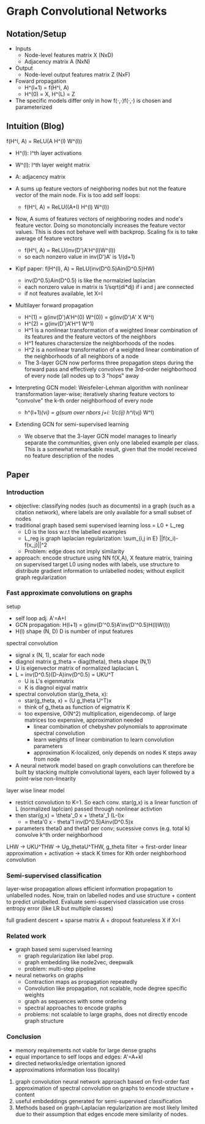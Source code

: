 # Graph Convolutional Networks

## Notation/Setup
- Inputs
	- Node-level features matrix X (NxD)
	- Adjacency matrix A (NxN)
- Output
	- Node-level output features matrix Z (NxF)
- Foward propagation
	- H^(l+1) = f(H^l, A)
	- H^(0) = X, H^(L) = Z
- The specific models differ only in how f(⋅,⋅)f(⋅,⋅) is chosen and parameterized

## Intuition (Blog)

f(H^l, A) = ReLU(A H^(l) W^(l))

- H^(l): l^th layer activations
- W^(l): l^th layer weight matrix
- A: adjacency matrix

- A sums up feature vectors of neighboring nodes but not the feature vector of the main node. Fix is too add self loops:
	- f(H^l, A) = ReLU((A+I) H^(l) W^(l))

- Now, A sums of features vectors of neighboring nodes and node's feature vector. Doing so monotoncially increases the feature vector values. This is does not behave well with backprop. Scaling fix is to take average of feature vectors
	- f(H^l, A) = ReLU(inv(D')A'H^(l)W^(l))
	- so each nonzero value in inv(D')A' is 1/(d+1)


- Kipf paper: f(H^(l), A) = ReLU(inv(D^0.5)Ain(D^0.5)HW)
	- inv(D^0.5)Ain(D^0.5) is like the normalzied laplacian
	- each nonzero value in matrix is 1/sqrt(di*dj) if i and j are connected
	- if not features available, let X=I

- Multilayer forward propagation
	- H^(1) = g(inv(D')A'H^(0) W^(0)) = g(inv(D')A' X W^l)
	- H^(2) = g(inv(D')A'H^1 W^1)
	- H^1 is a nonlinear transformation of a weighted linear combination of its features and the feature vectors of the neighbors
	- H^1 features charactersize the neighborhoods of the nodes
	- H^2 is a nonlinear transformation of a weighted linear combination of the neighborhoods of all neighbors of a node
	- The 3-layer GCN now performs three propagation steps during the forward pass and effectively convolves the 3rd-order neighborhood of every node (all nodes up to 3 "hops" away

- Interpreting GCN model: Weisfeiler-Lehman algorithm with nonlinear transformation layer-wise; iteratively sharing feature vectors to "convolve" the k-th order neighborhood of every node
	- h^(l+1)_(vi) = g(sum over nbors j+i: 1/c(ij) h^l_(vj) W^l)

- Extending GCN for semi-supervised learning
	- We observe that the 3-layer GCN model manages to linearly separate the communities, given only one labeled example per class. This is a somewhat remarkable result, given that the model received no feature description of the nodes

## Paper

### Introduction
- objective: classifying nodes (such as documents) in a graph  (such as a citation network), where labels are only available for a small subset of nodes
- traditional graph based semi supervised learning loss = L0 + L_reg
	- L0 is the loss w.r.t the labelled examples
	- L_reg is graph laplacian regularization: \sum_{i,j in E} ||f(x_i)-f(x_j)||^2
	- Problem: edge does not imply similarity
- approach: encode structure using NN f(X,A), X feature matrix, training on supervised target L0 using nodes with labels, use structure to distribute gradient information to unlabelled nodes; without explicit graph regularization

### Fast approximate convolutions on graphs

setup
- self loop adj. A'=A+I
- GCN propagation: H(l+1) = g(inv(D'^0.5)A'inv(D'^0.5)H(l)W(l))
- H(l) shape (N, D) D is number of input features

spectral convolution
- signal x (N, 1), scalar for each node
- diagnol matrix g_theta = diag(theta), theta shape (N,1)
- U is eigenvector matrix of normalized laplacian L
- L = inv(D^0.5)(D-A)inv(D^0.5) = UKU^T
	- U is L's eigenmatrix
	- K is diagnol eigval matrix
- spectral convolution star(g_theta, x):
	- star(g_theta, x) = (U g_theta U^T)x
	- think of g_theta as function of eigmatrix K
	- too expensive, O(N^2) multiplication, eigendecomp. of large matrices too expensive, approximation needed
		- linear combination of chebyshev polynomials to approximate spectral convolution
		- learn weights of linear combination to learn convolution parameters
		- approximation K-localized, only depends on nodes K steps away from node
- A neural network model based on graph convolutions can therefore be built by stacking multiple convolutional layers, each layer followed by a point-wise non-linearity

layer wise linear model
- restrict convolution to K=1. So each conv. star(g,x) is a linear function of L (normalized laplcian) passed through nonlinear activtion
- then star(g,x) = \theta'_0 x + \theta'_1 (L-I)x
	- = theta'0 x - theta'1 inv(D^0.5)Ainv(D^0.5)x
- parameters theta0 and theta1 per conv; sucessive convs (e.g. total k) convolve k^th order neighborhood

LHW -> UKU^THW -> Ug_thetaU^THW, g_theta filter -> first-order linear approximation + activation -> stack K times for Kth order neighborhood convolution

### Semi-supervised classification
layer-wise propagation allows efficient information propagation to unlabelled nodes. Now, train on labelled nodes and use structure + content to predict unlabelled. Evaluate semi-supervised classication use cross entropy error (like LR but multiple classes)

full gradient descent + sparse matrix A + dropout
featureless X if X=I

### Related work
- graph based semi supervised learning
	- graph regularization like label prop.
	- graph embedding like node2vec, deepwalk
	- problem: multi-step pipeline
- neural networks on graphs
	- Contraction maps as propagation repeatedly
	- Convolution like propagation, not scalable, node degree specific weights
	- graph as sequences with some ordering
	- spectral approaches to encode graphs
	- problems: not scalable to large graphs, does not directly encode graph structure

### Conclusion
- memory requirements not viable for large dense graphs
- equal importance to self loops and edges: A'=A+kI
- directed networks/edge orientation ignored
- approximations information loss (locality)

1. graph convolution neural network approach based on first-order fast approximation of spectral convolution on graphs to encode structure + content
2. useful embdeddings generated for semi-supervised classification
3. Methods based on graph-Laplacian regularization are most likely limited due to their assumption that edges encode mere similarity of nodes.
